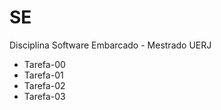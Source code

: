 # SE
Disciplina Software Embarcado - Mestrado UERJ
<ul>
  <li>Tarefa-00</li>
  <li>Tarefa-01</li> 
  <li>Tarefa-02</li>
  <li>Tarefa-03</li>
</ul>
